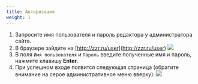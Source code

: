 ```yaml
---
title: Авторизация
weight: 1
---
```


1. Запросите имя пользователя и пароль редактора у администратора сайта.
1. В браузере зайдите на [http://zzr.ru/user](http://zzr.ru/user) ![](../img/login_page.png)
1. В поля `Имя пользователя` и `Пароль` введите полученные имя и пароль, нажмите клавишу **Enter**.
1. При успешном входе появится следующая страница (обратите внимание на серое административное меню вверху): ![](../img/successful_login.png)
